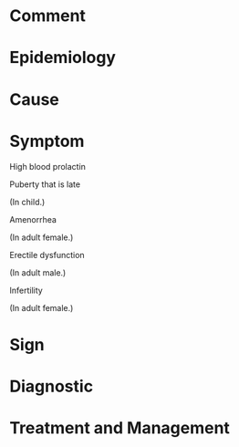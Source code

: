 # Comment

# Epidemiology

# Cause

# Symptom

High blood prolactin

Puberty that is late

(In child.)

Amenorrhea

(In adult female.)

Erectile dysfunction

(In adult male.)

Infertility

(In adult female.)

# Sign

# Diagnostic

# Treatment and Management
